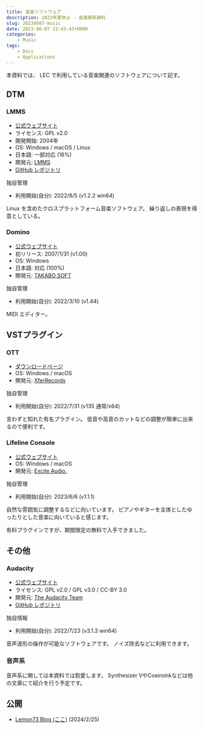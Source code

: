 ```yaml
---
title: 音楽ソフトウェア
description: 2023年夏休止 - 音楽関係資料
slug: 20230607-music
date: 2023-06-07 23:43:43+0900
categories:
    - Music
tags:
    - Docs
    - Applications
---
```


本資料では、 LEC で利用している音楽関連のソフトウェアについて記す。

## DTM
### LMMS
- [公式ウェブサイト](https://lmms.io)
- ライセンス: GPL v2.0
- 開発開始: 2004年
- OS: Windows / macOS / Linux
- 日本語: 一部対応 (16%)
- 開発元: [LMMS](https://github.com/LMMS)
- [GitHub レポジトリ](https://github.com/LMMS/lmms)

独自管理
- 利用開始(自分): 2022/8/5 (v1.2.2 win64)

Linux を含めたクロスプラットフォーム音楽ソフトウェア。
繰り返しの表現を得意としている。

### Domino
- [公式ウェブサイト](https://takabosoft.com/domino)
- 初リリース: 2007/1/31 (v1.00)
- OS: Windows
- 日本語: 対応 (100%)
- 開発元: [TAKABO SOFT](https://takabosoft.com)

独自管理
- 利用開始(自分): 2022/3/10 (v1.44)

MIDI エディター。

## VSTプラグイン
### OTT
- [ダウンロードページ](https://xferrecords.com/freeware)
- OS: Windows / macOS
- 開発元: [XferRecords](https://xferrecords.com)

独自管理
- 利用開始(自分): 2022/7/31 (v135 通常/x64)

言わずと知れた有名プラグイン。
低音や高音のカットなどの調整が簡単に出来るので便利です。

### Lifeline Console
- [公式ウェブサイト](https://www.excite-audio.com/lifeline/lifeline-console)
- OS: Windows / macOS
- 開発元: [Excite Audio.](https://www.excite-audio.com)

独自管理
- 利用開始(自分): 2023/6/6 (v1.1.1)

自然な雰囲気に調整するなどに向いています。
ピアノやギターを主体としたゆったりとした音楽に向いていると感じます。

有料プラグインですが、期間限定の無料で入手できました。

## その他
### Audacity
- [公式ウェブサイト](https://www.audacityteam.org)
- ライセンス: GPL v2.0 / GPL v3.0 / CC-BY 3.0
- 開発元: [The Audacity Team](https://github.com/audacity)
- [GitHub レポジトリ](https://github.com/audacity/audacity)

独自情報
- 利用開始(自分): 2022/7/23 (v3.1.3 win64)

音声波形の操作が可能なソフトウェアです。
ノイズ除去などに利用できます。

### 音声系
音声系に関しては本資料では割愛します。
Synthesizer VやCoeiroinkなどは他の文章にて紹介を行う予定です。

## 公開
- [Lemon73 Blog (ここ)](./) (2024/2/25)
